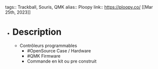 tags:: Trackball, Souris, QMK
alias:: Ploopy
link:: https://ploopy.co/
[[Mar 25th, 2023]]

- # Description
	- Contrôleurs programmables
		- #OpenSource Case / Hardware
		- #QMK Firmware
		- Commande en kit ou pre construit